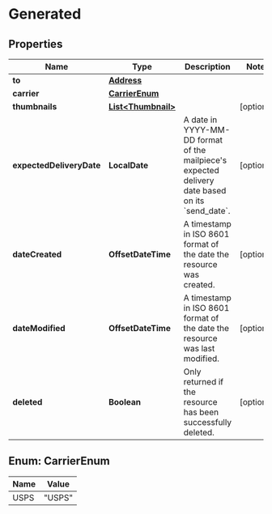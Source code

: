 

# Generated


## Properties

| Name | Type | Description | Notes |
|------------ | ------------- | ------------- | -------------|
|**to** | [**Address**](Address.md) |  |  |
|**carrier** | [**CarrierEnum**](#CarrierEnum) |  |  |
|**thumbnails** | [**List&lt;Thumbnail&gt;**](Thumbnail.md) |  |  [optional] |
|**expectedDeliveryDate** | **LocalDate** | A date in YYYY-MM-DD format of the mailpiece&#39;s expected delivery date based on its &#x60;send_date&#x60;. |  [optional] |
|**dateCreated** | **OffsetDateTime** | A timestamp in ISO 8601 format of the date the resource was created. |  [optional] |
|**dateModified** | **OffsetDateTime** | A timestamp in ISO 8601 format of the date the resource was last modified. |  [optional] |
|**deleted** | **Boolean** | Only returned if the resource has been successfully deleted. |  [optional] |



## Enum: CarrierEnum

| Name | Value |
|---- | -----|
| USPS | &quot;USPS&quot; |



